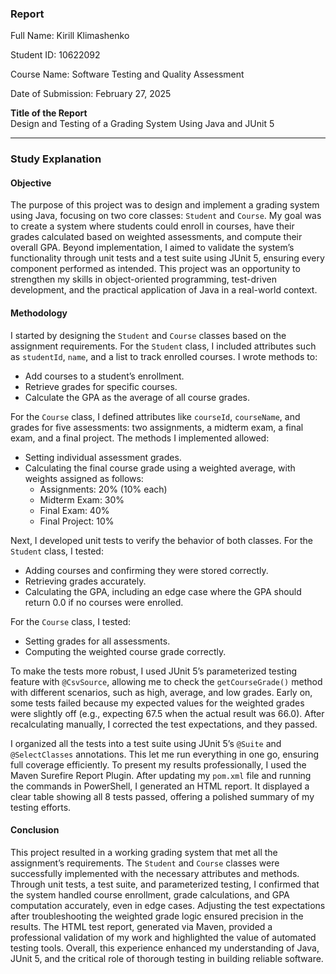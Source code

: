 ### Report

Full Name: Kirill Klimashenko

Student ID: 10622092 

Course Name: Software Testing and Quality Assessment 

Date of Submission: February 27, 2025  




**Title of the Report**  
Design and Testing of a Grading System Using Java and JUnit 5  

---

### Study Explanation

#### Objective  
The purpose of this project was to design and implement a grading system using Java, focusing on two core classes: `Student` and `Course`. My goal was to create a system where students could enroll in courses, have their grades calculated based on weighted assessments, and compute their overall GPA. Beyond implementation, I aimed to validate the system’s functionality through unit tests and a test suite using JUnit 5, ensuring every component performed as intended. This project was an opportunity to strengthen my skills in object-oriented programming, test-driven development, and the practical application of Java in a real-world context.

#### Methodology  
I started by designing the `Student` and `Course` classes based on the assignment requirements. For the `Student` class, I included attributes such as `studentId`, `name`, and a list to track enrolled courses. I wrote methods to:
- Add courses to a student’s enrollment.
- Retrieve grades for specific courses.
- Calculate the GPA as the average of all course grades.

For the `Course` class, I defined attributes like `courseId`, `courseName`, and grades for five assessments: two assignments, a midterm exam, a final exam, and a final project. The methods I implemented allowed:
- Setting individual assessment grades.
- Calculating the final course grade using a weighted average, with weights assigned as follows:
  - Assignments: 20% (10% each)
  - Midterm Exam: 30%
  - Final Exam: 40%
  - Final Project: 10%

Next, I developed unit tests to verify the behavior of both classes. For the `Student` class, I tested:
- Adding courses and confirming they were stored correctly.
- Retrieving grades accurately.
- Calculating the GPA, including an edge case where the GPA should return 0.0 if no courses were enrolled.

For the `Course` class, I tested:
- Setting grades for all assessments.
- Computing the weighted course grade correctly.

To make the tests more robust, I used JUnit 5’s parameterized testing feature with `@CsvSource`, allowing me to check the `getCourseGrade()` method with different scenarios, such as high, average, and low grades. Early on, some tests failed because my expected values for the weighted grades were slightly off (e.g., expecting 67.5 when the actual result was 66.0). After recalculating manually, I corrected the test expectations, and they passed.

I organized all the tests into a test suite using JUnit 5’s `@Suite` and `@SelectClasses` annotations. This let me run everything in one go, ensuring full coverage efficiently. To present my results professionally, I used the Maven Surefire Report Plugin. After updating my `pom.xml` file and running the commands in PowerShell, I generated an HTML report. It displayed a clear table showing all 8 tests passed, offering a polished summary of my testing efforts.

#### Conclusion  
This project resulted in a working grading system that met all the assignment’s requirements. The `Student` and `Course` classes were successfully implemented with the necessary attributes and methods. Through unit tests, a test suite, and parameterized testing, I confirmed that the system handled course enrollment, grade calculations, and GPA computation accurately, even in edge cases. Adjusting the test expectations after troubleshooting the weighted grade logic ensured precision in the results. The HTML test report, generated via Maven, provided a professional validation of my work and highlighted the value of automated testing tools. Overall, this experience enhanced my understanding of Java, JUnit 5, and the critical role of thorough testing in building reliable software.
